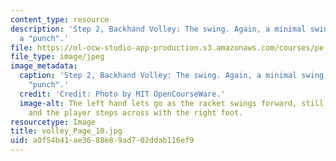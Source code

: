 ```yaml
---
content_type: resource
description: 'Step 2, Backhand Volley: The swing. Again, a minimal swing, more of
  a "punch".'
file: https://ol-ocw-studio-app-production.s3.amazonaws.com/courses/pe-710-tennis-spring-2007/a0f54b41ae3688e89ad702ddab116ef9_volley_Page_10.jpg
file_type: image/jpeg
image_metadata:
  caption: 'Step 2, Backhand Volley: The swing. Again, a minimal swing, more of a
    "punch".'
  credit: 'Credit: Photo by MIT OpenCourseWare.'
  image-alt: The left hand lets go as the racket swings forward, still tilted up,
    and the player steps across with the right foot.
resourcetype: Image
title: volley_Page_10.jpg
uid: a0f54b41-ae36-88e8-9ad7-02ddab116ef9
---
```

